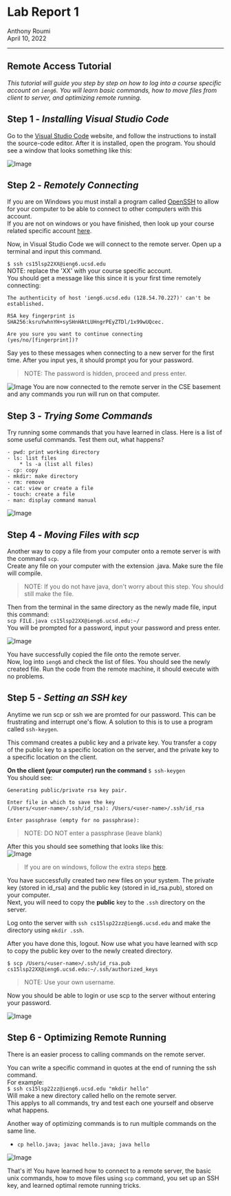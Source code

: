 # **Lab Report 1**
Anthony Roumi <br>
April 10, 2022 

---
## Remote Access Tutorial
_This tutorial will guide you step by step on how to log into a course specific account on `ieng6`. You will learn basic commands, how to move files from client to server, and optimizing remote running._
## Step 1 - _Installing Visual Studio Code_
Go to the [Visual Studio Code](https://code.visualstudio.com/) website, and follow the instructions to install the source-code editor. After it is installed, open the program. You should see a window that looks something like this:

![Image](https://github.com/tonyroumi/cse15l-lab-reports/blob/main/Week%201/Screen%20Shot%202022-03-31%20at%204.14.55%20PM.png?raw=true)

## Step 2 - _Remotely Connecting_
If you are on Windows you must install a program called [OpenSSH](https://docs.microsoft.com/en-us/windows-server/administration/openssh/openssh_install_firstuse) to allow for your computer to be able to connect to other computers with this account. <br>
If you are not on windows or you have finished, then look up your course related specific account [here](https://sdacs.ucsd.edu/~icc/index.php).

Now, in Visual Studio Code we will connect to the remote server. Open up a terminal and input this command. <br>

`$ ssh cs15lsp22XX@ieng6.ucsd.edu` <br>
NOTE: replace the 'XX' with your course specific account. <br>
You should get a message like this since it is your first time remotely connecting: <br>
```
The authenticity of host 'ieng6.ucsd.edu (128.54.70.227)' can't be established. 

RSA key fingerprint is
SHA256:ksruYwhnYH+sySHnHAtLUHngrPEyZTDl/1x99wUQcec.

Are you sure you want to continue connecting
(yes/no/[fingerprint])?
```

Say yes to these messages when connecting to a new server for the first time. After you input yes, it should prompt you for your password.

>NOTE: The password is hidden, proceed and press enter.

![Image](https://github.com/tonyroumi/cse15l-lab-reports/blob/main/Week%201/Screen%20Shot%202022-03-31%20at%204.17.00%20PM.png?raw=true)
You are now connected to the remote server in the CSE basement and any commands you run will run on that computer. 

## Step 3 - _Trying Some Commands_
Try running some commands that you have learned in class. Here is a list of some useful commands. Test them out, what happens?
```
- pwd: print working directory
- ls: list files
    * ls -a (list all files)
- cp: copy
- mkdir: make directory
- rm: remove
- cat: view or create a file
- touch: create a file
- man: display command manual 
```

![Image](https://github.com/tonyroumi/cse15l-lab-reports/blob/23fe98c1783a3a063df0547a3dde38bccc4cc8d4/Week%201/Screen%20Shot%202022-04-10%20at%207.39.01%20PM.png?raw=true)

## Step 4 - _Moving Files with scp_
Another way to copy a file from your computer onto a remote server is with the command `scp`. <br>
Create any file on your computer with the extension .java. Make sure the file will compile. <br>

>NOTE: If you do not have java, don't worry about this step. You should still make the file.

Then from the terminal in the same directory as the newly made file, input this command: <br>
`scp FILE.java cs15lsp22XX@ieng6.ucsd.edu:~/`<br>
You will be prompted for a password, input your password and press enter.

![Image](https://github.com/tonyroumi/cse15l-lab-reports/blob/23fe98c1783a3a063df0547a3dde38bccc4cc8d4/Week%201/Screen%20Shot%202022-03-31%20at%204.45.53%20PM.png?raw=true)

You have successfully copied the file onto the remote server. <br>
Now, log into `ieng6` and check the list of files. You should see the newly created file. Run the code from the remote machine, it should execute with no problems. 

## Step 5 - _Setting an SSH key_
Anytime we run scp or ssh we are promted for our password. This can be frustrating and interrupt one's flow. A solution to this is to use a program called `ssh-keygen`. 

This command creates a public key and a private key. You transfer a copy of the public key to a specific location on the server, and the private key to a specific location on the client. 

__On the client (your computer) run the command__
`$ ssh-keygen` <br>
You should see:
```
Generating public/private rsa key pair.

Enter file in which to save the key
(/Users/<user-name>/.ssh/id_rsa): /Users/<user-name>/.ssh/id_rsa

Enter passphrase (empty for no passphrase):
```

>NOTE: DO NOT enter a passphrase (leave blank)

After this you should see something that looks like this: <br>
![Image](https://github.com/tonyroumi/cse15l-lab-reports/blob/main/Week%201/Screen%20Shot%202022-03-31%20at%204.51.25%20PM.png?raw=true)

>If you are on windows, follow the extra steps [here](https://docs.microsoft.com/en-us/windows-server/administration/openssh/openssh_keymanagement#user-key-generation).

You have successfully created two new files on your system. The private key (stored in id_rsa) and the public key (stored in id_rsa.pub), stored on your computer. <br>
Next, you will need to copy the __public__ key to the `.ssh` directory on the server. 

Log onto the server with `ssh cs15lsp22zz@ieng6.ucsd.edu` and make the directory using `mkdir .ssh`.

After you have done this, logout. Now use what you have learned with scp to copy the public key over to the newly created directory. 

`$ scp /Users/<user-name>/.ssh/id_rsa.pub
cs15lsp22XX@ieng6.ucsd.edu:~/.ssh/authorized_keys`

>NOTE: Use your own username.

Now you should be able to login or use scp to the server without entering your password. 

![Image](https://github.com/tonyroumi/cse15l-lab-reports/blob/b54743f80c8224f76e8565337d325a6ea7134379/Week%201/Screen%20Shot%202022-03-31%20at%205.40.06%20PM.png?raw=true)

## Step 6 - Optimizing Remote Running
There is an easier process to calling commands on the remote server.

You can write a specific command in quotes at the end of running the ssh command. <br>
For example: <br>
`$ ssh cs15lsp22zz@ieng6.ucsd.edu "mkdir hello"` <br>
Will make a new directory called hello on the remote server. <br>
This applys to all commands, try and test each one yourself and observe what happens.

Another way of optimizing commands is to run multiple commands on the same line. 
* `cp hello.java; javac hello.java; java hello`


![Image](https://github.com/tonyroumi/cse15l-lab-reports/blob/b54743f80c8224f76e8565337d325a6ea7134379/Week%201/Screen%20Shot%202022-03-31%20at%205.51.30%20PM.png?raw=true)

That's it! You have learned how to connect to a remote server, the basic unix commands, how to move files using `scp` command, you set up an SSH key, and learned optimal remote running tricks. 



